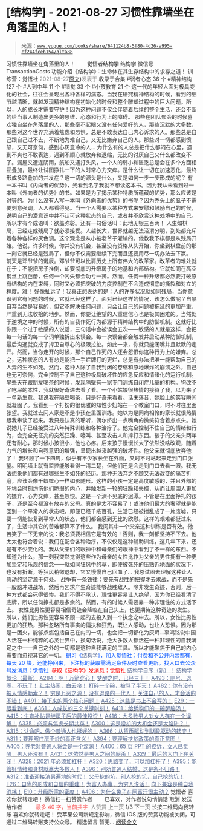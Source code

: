 # [结构学] - 2021-08-27 习惯性靠墙坐在角落里的人！

> 来源：[`www.yuque.com/books/share/641124b8-5f80-4d26-a995-cf244fceb154/qlta88`](https://www.yuque.com/books/share/641124b8-5f80-4d26-a995-cf244fceb154/qlta88)

<ne-p id="520f42f3293818f927861ebbd5b15da4_p_0" data-lake-id="520f42f3293818f927861ebbd5b15da4_p_0"><ne-text id="ub0472a3d" style="color: rgb(51, 51, 51);">习惯性靠墙坐在角落里的人！</ne-text></ne-p> <ne-p id="2318b92c920df132eba388cea64e628f" data-lake-id="2318b92c920df132eba388cea64e628f"><ne-text id="u148ece0b" ne-fontsize="12" style="color: rgb(255, 255, 255);">原创</ne-text><ne-text id="u5003ebe0" ne-fontsize="14">觉悟者</ne-text><ne-text id="udb8c292a" ne-fontsize="14">结构学</ne-text></ne-p> <ne-p id="447dd43f66edefcb64a8d6a52569cb8d" data-lake-id="447dd43f66edefcb64a8d6a52569cb8d"><ne-text id="u57f6dc48" ne-fontsize="14" ne-bold="true" style="color: rgb(51, 51, 51);">结构学</ne-text></ne-p> <ne-p id="42a03793b9a31635554d0e319f39f7c4" data-lake-id="42a03793b9a31635554d0e319f39f7c4"><ne-text id="u36906f91" ne-fontsize="14" style="color: rgb(51, 51, 51);">微信号</ne-text><ne-text id="u5c497155" ne-fontsize="14" style="color: rgb(51, 51, 51);">TransactionCosts</ne-text></ne-p> <ne-p id="82dc373aa1b9f4ffbe06c692e90137bb" data-lake-id="82dc373aa1b9f4ffbe06c692e90137bb"><ne-text id="uccca411b" ne-fontsize="14" style="color: rgb(51, 51, 51);">功能介绍</ne-text><ne-text id="u9c01abcc" ne-fontsize="14" style="color: rgb(51, 51, 51);">《结构学》：生命体在其生存结构中的求存之道！ 训练营：觉悟社</ne-text></ne-p> <ne-p id="44894d204cef13eaa95d29ed39edf2e8" data-lake-id="44894d204cef13eaa95d29ed39edf2e8"><ne-text id="u1d06e8fa" style="color: rgb(140, 140, 140);">2021-08-27</ne-text>[<ne-text id="u7f98aecc" ne-fontsize="14">原文</ne-text>](https://mp.weixin.qq.com/s?__biz=MzIzMDYwOTM0Mg==&mid=2247486284&idx=1&sn=f3c4ab68f8a9152cb0b53c0a52463239&chksm=e8b1939ddfc61a8bf11532224fa211b490b83c021fc13ac9ee3998cd4c2adafe04d4ff51433a#rd))<ne-text id="u795c8f5b" ne-fontsize="14" style="color: rgb(140, 140, 140);">发表于</ne-text></ne-p> <ne-p id="529c5590f375767645f098a33588220e" data-lake-id="529c5590f375767645f098a33588220e"><ne-text id="u99420b1f" style="color: rgb(51, 51, 51);">收录于合集</ne-text></ne-p> <ne-p id="bec1fdf9dd02a7dfca982a5826e48b34" data-lake-id="bec1fdf9dd02a7dfca982a5826e48b34"><ne-text id="u7fe8af83" style="color: rgb(51, 51, 51);">#弱者心态 36 个</ne-text></ne-p> <ne-p id="cb532d6aebc4dab67cf489301d2b35de" data-lake-id="cb532d6aebc4dab67cf489301d2b35de"><ne-text id="ub44faede" style="color: rgb(51, 51, 51);">#精神结构 127 个</ne-text></ne-p> <ne-p id="dd4e9bf5686948012238390f4ab6c6b7" data-lake-id="dd4e9bf5686948012238390f4ab6c6b7"><ne-text id="ue6ace453" style="color: rgb(51, 51, 51);">#人到中年 11 个</ne-text></ne-p> <ne-p id="38d225e2f20009ed2f41ab7db0f41206" data-lake-id="38d225e2f20009ed2f41ab7db0f41206"><ne-text id="u532c1f3a" style="color: rgb(51, 51, 51);">#错觉 33 个</ne-text></ne-p> <ne-p id="509bb93e3052ce7068c11934c7404643" data-lake-id="509bb93e3052ce7068c11934c7404643"><ne-text id="u1a1bd50f" style="color: rgb(51, 51, 51);">#小孩教育 21 个</ne-text></ne-p> <ne-p id="79064165a3af6c5dfaca1e074c2d92a1" data-lake-id="79064165a3af6c5dfaca1e074c2d92a1"><ne-text id="u35700afa" style="color: rgb(51, 51, 51);">这一代的年轻人面对极具变化的社会，往往会呈现出各种各样的病态。当我在研究精神结构的时候，看到的细节越清晰，就越发现精神结构在初始化的时候和整个雕塑过程中的巨大问题。所以，人的成长才需要守护！因为这种问题不仅会伴随着后续的整个生活，还会不断的给当事人制造出更多的思维、心态和行为上的障碍。</ne-text></ne-p> <ne-p id="2cb7ffd69c97c9d9ff64c789f684b64c" data-lake-id="2cb7ffd69c97c9d9ff64c789f684b64c"><ne-text id="ue2f2edce" style="color: rgb(51, 51, 51);">那些在团队聚会的时候喜欢独自坐在角落里的人，那些毫不起眼又没有任何爱好的人，那些沉默的大多数，那些对这个世界充满着焦虑和恐惧，总是不敢表达自己内心诉求的人。那些总是自己跟自己过不去，不断地为难自己，又无比嫌弃自己的人。那些对一切都感到愤怒，又无可奈何，感到心灰意冷的人…</ne-text></ne-p> <ne-p id="175747ff5d090253227d11449b5d630d" data-lake-id="175747ff5d090253227d11449b5d630d"><ne-text id="u0107f971" style="color: rgb(51, 51, 51);">为什么有的人总是把什么都闷在心里，遇到不爽也不敢表达，遇到不顺心就放弃和退缩，无比的讨厌自己又什么都改变不了。漏屋又遭连阴雨，航船又遇打头风，一个人的弱小和匮乏总是会在多个方面相互叠加，最终让试图挣扎一下的人时常心力交瘁。是什么让一切在加速恶化，最终形成多路叠加的并发症？这一切的源头是什么，又是如何一步一步形成的呢？</ne-text></ne-p> <ne-p id="d8fdaf4d9114f1eb97116d8c1cc744fd" data-lake-id="d8fdaf4d9114f1eb97116d8c1cc744fd"><ne-text id="u50a12b01" style="color: rgb(51, 51, 51);">有一本书叫《内向者的优势》，光看到名字我就不想读这本书。因为我从未看到过一本叫《外向者的优势》的书。如果是为了揭示某种特质所蕴藏的优势，那么应该是对等的。为什么没有人写一本叫《外向者的优势》的书呢？因为秃头上的虱子不需要刻意强调，人人都看得见。当一个人需要以某种方式来安慰和鼓励自己的时候，说明自己的潜意识中并不认可这种状态的自己，或者并不欣赏这种处境中的自己。所以才有个成语叫：欲盖弥彰。还有一句俗话叫：此地无银三百两！</ne-text></ne-p> <ne-p id="4ba6faa6193f820e8ed92540d3e1bc8e" data-lake-id="4ba6faa6193f820e8ed92540d3e1bc8e"><ne-text id="u97270fe9" style="color: rgb(51, 51, 51);">人生如棋局，已经走成残局了就必须接受。人越长大，世界就越无法泾渭分明，到处都充斥着各种各样的灰色调。这个观念是从小被老爷子灌输的。他教我下棋都是从残局开始。他说，许多时候，你并没有机会，甚至没有资格从头开始，你坐到棋盘前的那一刻它就已经是残局了，但你不仅需要继续下完而且还要用尽一切办法去下赢。</ne-text></ne-p> <ne-p id="77e69ebc91d59686f0f7c40519c6ef4e" data-lake-id="77e69ebc91d59686f0f7c40519c6ef4e"><ne-text id="ucbb08ce8" style="color: rgb(51, 51, 51);">前天是邓爷爷的诞辰。邓爷爷可以比肩历史上所有伟大的改革家。改革者的难处就在于：不能把房子推倒，却要彻底的升级房子的地基和内部结构。它就如同在高空钢丝上跳芭蕾，任何一个闪失都会功亏一篑。然而，任何一种升级都必然要打破原有结构的内在束缚，同时又必须把突破的力度控制在不会造成彻底的撕裂和对立的程度。难！</ne-text></ne-p> <ne-p id="0c0553600e568ac3fdf8c79d9aee6d39" data-lake-id="0c0553600e568ac3fdf8c79d9aee6d39"><ne-text id="u0a4e645f" style="color: rgb(51, 51, 51);">好像扯远了！我真正想表达的是：人的许多状况就如同残局，当你意识到它有问题的时候，它就已经这样了。面对已经这样的情况，该怎么做呢？自暴自弃当然是容易的，但它不解决任何问题，只会让自己的问题被拖延的更加严重，严重到无法收拾的地步。然而，你要让绝望的人重建信心也是极其困难的。当然处于逆境之中的时候，所有的自我作死行为都源于精神结构中的防御机制。这就好比你跟一个过于敏感的人说话，三句话中会被误会五次——敏感的人就是这样，会把每一句话的每一个词单独拆出来误会。每一次误会都会触发并启动某种防御机制，最后沟通就变成了捍卫自尊心的极限拉扯。如此一来，你就只能闭嘴并且默默的走开。然而，当你走开的时候，那个自己作死的人还会怨恨你这种行为上的嫌弃。总之，这种状态的人有总是能把一手烂牌打的更烂，总是有办法把唯一能帮助自己的人弄的生不如死。然而，这种人除了自我封闭的卷缩和原地爆炸的崩溃之外，自己也无可奈何，完全控制不了自己这种极具破坏性的应急反应和情绪化的运行机制。</ne-text></ne-p> <ne-p id="915f9bbd760bd1afb7cf06d11b073d95" data-lake-id="915f9bbd760bd1afb7cf06d11b073d95"><ne-text id="u9936da25" style="color: rgb(51, 51, 51);">早些天在跟朋友喝茶的时候，发现隔壁有一家专门训练自闭症儿童的机构。狗改不了吃屎的本性，我就很好奇进去看了看。一个小姑娘很热情的接待了我，以为来了一单新生意。我说我在隔壁喝茶，只是好奇来看看。话未落音，她脸上的笑容瞬间就凝固了。我看到一个打扮的很优雅的知性少妇站在一个教室门口，时不时往里面张望。我就过去问人家是不是小孩在里面训练。她以为是同病相怜的家长就很热情跟我攀谈了起来。我只是认真的聆听，偶尔挤出一点嘴角的微笑符合着点点头。她说她儿子已经接受过八年特殊训练和各种治疗了。他完全控制不住自己的情绪和行为，会完全无征兆的突然狂躁、嚎叫、甚至攻击人和摔打东西。孩子的父亲头两年还有耐心，那时候小孩很小，他也心疼。后来孩子慢慢长大了依然没啥改观，随着力气的增长和自我意识的增强，呈现出越来越强的破坏性。他父亲就彻底放弃他了！</ne-text></ne-p> <ne-p id="d2fa20cbe0c7d05c0909172d8beb27c5" data-lake-id="d2fa20cbe0c7d05c0909172d8beb27c5"><ne-text id="u88bc45ae" style="color: rgb(51, 51, 51);">我环顾了一下四周，似乎有不少家长坐在外面，又时不时站起来走到门口张望。明明墙上就有监控能够看得一清二楚，但他们还是会走到门口去看一眼。我无法想象他们都有过哪些生不如死的经历。那种无法弃之不顾又无法改变的痛苦折磨，应该会像千蚁噬心一样如影随形。这样的小孩一定是高度敏感的，并且外部的环境会时刻灼伤他们脆弱的内心，并触发新一轮的狂躁和失控，从而让周围人更加的嫌弃、心力交瘁，甚至怨恨。这是一个深不见底的泥潭。不管是在里面挣扎的孩子，还是至今都没有放弃的父母。真的是太不容易了！或许他们最大的奢望就是能回到一个平常人的状态吧。即便已经千疮百孔，生活已经被搅乱成了一片废墟，只要一切能恢复到平常人的状态，他们都会感到无比的欣慰。这样的艰难都挺过来了，生活中其它的苦难都算不了什么。</ne-text></ne-p> <ne-p id="e097fdf09866ff6a71d3ee7c09076501" data-lake-id="e097fdf09866ff6a71d3ee7c09076501"><ne-text id="ub377516c" style="color: rgb(51, 51, 51);">我问其中一个父亲这种训练是否有效。他苦笑了一下无奈的说：我必须要相信它是有效的！否则，我一刻都坚持不下去。他太太也符合着说：我们在配合各种治疗，不仅仅是这种辅助训练，这几年下来，还是有不少变化的。我从父亲们的眼神中和母亲们的眼神中看到了不一样的东西。不知道为什么，那一刻我突然觉得这些作为母亲的女性比作为父亲的男性拥有一种更加坚定和乐观的信念——就如同狂风中的草，即便被死死的压贴近地面的状况下，也没有折断，等狂风稍微退却，它又慢慢自己回血了… 我总试图去理解这种让人感动的坚定源于何处。</ne-text></ne-p> <ne-p id="15971afc451877a7706dc95e03f8c197" data-lake-id="15971afc451877a7706dc95e03f8c197"><ne-text id="u64a11012" style="color: rgb(51, 51, 51);">战争有一条铁律：要先有战胜的把握才去求战，而不是先一股脑冲进战场，然后再乞求产生奇迹能够战胜敌人。除非发生奇迹，否则，后一种方式都会死得很惨。我们不得不承认，理性更容易让人绝望，因为你已经看清了底牌，所以任何挣扎都是多余的。然而，有的时候人需要靠一种非理性的方式活下去。</ne-text></ne-p> <ne-p id="8ecb4b4769e1a0ce8778bc78c4454ddb" data-lake-id="8ecb4b4769e1a0ce8778bc78c4454ddb"><ne-text id="u4118d16b" style="color: rgb(51, 51, 51);">女性比男性更容易相信奇迹会降临在自己头上，也更期待这种奇迹的发生。所以，她们比男性更容易不顾一起的去投入到一个执念之中去。所以，女性比男性更加的狂热，那种忽略所有事实的偏执和狂热，既让人感动，也让人恐惧。因为那是一团火，能够点燃包括自己在内的一切，也会把一切都化为灰烬…辜鸿铭说中国人活在一种纯粹的心灵世界中，换句话说，绝大多数人都活在一种非理性的自我满足之中——自己之外的一切都是这种自我满足的工具。所以才能聚焦于自己的内心需要而忽视其它的一切。</ne-text></ne-p> <ne-p id="5247fc190acfbe898b67a88c91b22a77" data-lake-id="5247fc190acfbe898b67a88c91b22a77"><ne-text id="u34922a40" ne-bold="true" style="color: rgb(0, 82, 255);">研习《</ne-text>[<ne-text id="u54886c23" ne-bold="true" style="color: rgb(87, 107, 149);">结构学</ne-text>](https://mp.weixin.qq.com/mp/appmsgalbum?action=getalbum&album_id=1318317199878225920&__biz=MzAxNDk1NjI2Mw==#wechat_redirect)<ne-text id="u9f2aa1ad" ne-bold="true" style="color: rgb(0, 82, 255);">》，加入觉悟社：付费和不公开内容都有，每天 20 块，还能挣回来，下注标的获取需满足条件及时查看更新。</ne-text><ne-text id="u7f969cfe" style="color: rgb(0, 82, 255);">找入口去公众号发消息：觉悟社 </ne-text></ne-p> <ne-p id="d5db315f3465bf368d7b0a5196e31b81" data-lake-id="d5db315f3465bf368d7b0a5196e31b81"><ne-text id="u965b17d9" style="color: rgb(255, 0, 0);">获取《结构学》发消息</ne-text><ne-text id="ub28de0c2" ne-bold="true" style="color: rgb(255, 0, 0);">：觉悟社</ne-text></ne-p>  <ne-p id="ff94c30195b754ef8ac77a997ec97468" data-lake-id="ff94c30195b754ef8ac77a997ec97468"><ne-card data-card-name="image" data-card-type="inline" id="BzYqN" data-event-boundary="card" style="color: rgb(51, 51, 51);"><ne-p id="749f54a566f8f4a52ee3ebdb2f70726b" data-lake-id="749f54a566f8f4a52ee3ebdb2f70726b">[<ne-text id="u7ad8311d" ne-bold="true" style="color: rgb(87, 107, 149);">结构学自序（新）！</ne-text>](http://mp.weixin.qq.com/s?__biz=MzIzMDYwOTM0Mg==&mid=2247485283&idx=1&sn=aa2b8554b8e5040f8f959636feaa06a3&chksm=e8b19fb2dfc616a430aa381b8da0815311244e694a69809cd92d0602ac34cfe5f1f419b3745e&scene=21#wechat_redirect)</ne-p> <ne-p id="5e86610201ed5f6bad7e89fbc1b0580f" data-lake-id="5e86610201ed5f6bad7e89fbc1b0580f">[<ne-text id="u77ef2209" ne-bold="true" style="color: rgb(87, 107, 149);">结构学概论（最新）</ne-text>](http://mp.weixin.qq.com/s?__biz=MzAxNDk1NjI2Mw==&mid=2247485167&idx=1&sn=d5e962eff4a8e9770c83bc87d19d07f3&chksm=9b8a2567acfdac7154f7a62996dca874e5d186b44f3d120dcb633760318788c42d304e325313&scene=21#wechat_redirect)</ne-p> <ne-p id="bc87588dea5d0318643c9c0bd909c6e2" data-lake-id="bc87588dea5d0318643c9c0bd909c6e2">[<ne-text id="u8d6052fa" ne-bold="true" style="color: rgb(87, 107, 149);">A284：啊！万箭穿心！</ne-text>](http://mp.weixin.qq.com/s?__biz=MzAxNDk1NjI2Mw==&mid=2247486135&idx=1&sn=e950149b9b9147e9199cfc6093605950&chksm=9b8a293facfda029419b911d4b4fa91c73bbaf695b206df2cf15124d843f4bf4b80673baa394&scene=21#wechat_redirect)</ne-p> <ne-p id="00e8fb36c5e8d178ab5556e786cb93fc" data-lake-id="00e8fb36c5e8d178ab5556e786cb93fc">[<ne-text id="u4fa07e5c" ne-bold="true" style="color: rgb(87, 107, 149);">梦醒之时，已经三十！</ne-text>](http://mp.weixin.qq.com/s?__biz=MzIzMDYwOTM0Mg==&mid=2247484378&idx=1&sn=e3a058584a13d7a5267315113964280d&chksm=e8b19b0bdfc6121df4af4b77d2d826fd0f4132ccfdee48132ce8cf86eb1ba45b898be83d1dc7&scene=21#wechat_redirect)</ne-p> <ne-p id="6ec927b355c2263863e1058eb79fe4b5" data-lake-id="6ec927b355c2263863e1058eb79fe4b5">[<ne-text id="ud1aa9166" style="color: rgb(87, 107, 149);">A493：删号、退圈、不玩了！</ne-text>](http://mp.weixin.qq.com/s?__biz=MzAxNDk1NjI2Mw==&mid=2247487101&idx=1&sn=20577c0922665602dcc7e3a446084c80&chksm=9b8a2df5acfda4e36fb466577f85e3c686cd5057e5849b310107482551bd780b693a5b65fe7b&scene=21#wechat_redirect)</ne-p> <ne-p id="6978135e3c0d477f6f89069de9fb6a1a" data-lake-id="6978135e3c0d477f6f89069de9fb6a1a">[<ne-text id="u84f0b481" style="color: rgb(87, 107, 149);">红尘热闹，白云冷！</ne-text>](http://mp.weixin.qq.com/s?__biz=MzAxNDk1NjI2Mw==&mid=2247486913&idx=1&sn=6b387c24eb6d5e30ed150e13eded77a1&chksm=9b8a2e49acfda75fdfcfe0a7770792cdd85568a9ecb1bd9b67508b29df853aaba08bf27356d5&scene=21#wechat_redirect)</ne-p> <ne-p id="0492a3195187258008692afedd175eba" data-lake-id="0492a3195187258008692afedd175eba">[<ne-text id="udb3546e9" style="color: rgb(87, 107, 149);">打碎一个碗，被骂了半天！</ne-text>](http://mp.weixin.qq.com/s?__biz=MzAxNDk1NjI2Mw==&mid=2247487047&idx=1&sn=90dc5765bc625acc6c8812b52944dabf&chksm=9b8a2dcfacfda4d9228bb34449054b0a2853a1ba09b28bc3e233cbcf3dbb4f63f07c31f5802c&scene=21#wechat_redirect)</ne-p> <ne-p id="335461be0b0a0932058e6c8ff9407b15" data-lake-id="335461be0b0a0932058e6c8ff9407b15">[<ne-text id="u526cd8cb" style="color: rgb(87, 107, 149);">A482：你有没有被人情感勒索？！</ne-text>](http://mp.weixin.qq.com/s?__biz=MzIzMDYwOTM0Mg==&mid=2247486235&idx=1&sn=6d5629de18d41fb43210c5fb501cfbba&chksm=e8b193cadfc61adcba98b864cdd90e5a2045fdd632b330f8f9ebedd087f8fb6593967f4afe6e&scene=21#wechat_redirect)</ne-p> <ne-p id="d54f40bdc633f24ccc57f334568a64bc" data-lake-id="d54f40bdc633f24ccc57f334568a64bc">[<ne-text id="uffbcb2b1" style="color: rgb(87, 107, 149);">穷是万恶之源！</ne-text>](http://mp.weixin.qq.com/s?__biz=MzAxNDk1NjI2Mw==&mid=2247483823&idx=1&sn=e54ebe9891b302dc0bf1815c76ccf8b7&chksm=9b8a2227acfdab31a05e273addd9159d4b8263d58d3c58bf214841c8189157519719c3427306&scene=21#wechat_redirect)</ne-p> <ne-p id="e6119a4e9bbf2786a2f1dabc111dc111" data-lake-id="e6119a4e9bbf2786a2f1dabc111dc111">[<ne-text id="ube7dc863" style="color: rgb(87, 107, 149);">没有退路的一代人！</ne-text>](http://mp.weixin.qq.com/s?__biz=MzAxNDk1NjI2Mw==&mid=2247486533&idx=1&sn=a0d5cce0656aad467148e0642eb85a00&chksm=9b8a2fcdacfda6db79857186e953a089baf1fb678b2b071cf101c5a26e7fb9768474c94243ca&scene=21#wechat_redirect)</ne-p> <ne-p id="5df451aa6f7bb9126c6b86f0af8df262" data-lake-id="5df451aa6f7bb9126c6b86f0af8df262">[<ne-text id="u10287773" ne-bold="true" style="color: rgb(87, 107, 149);">关注自己的人，才会活的不错！</ne-text>](http://mp.weixin.qq.com/s?__biz=MzIzMDYwOTM0Mg==&mid=2247485305&idx=1&sn=c719ea57e5c3320c2e2629dd9a7b44e9&chksm=e8b19fa8dfc616be5fa3f8141ea0aa63d5e1335657ed97e62c1086c41eba29effe58e0c8e9dc&scene=21#wechat_redirect)</ne-p> <ne-p id="822e26c0c85aac074431e32cdbf262ee" data-lake-id="822e26c0c85aac074431e32cdbf262ee">[<ne-text id="u68d9cf6b" style="color: rgb(87, 107, 149);">A491：接下来的两个核心问题！</ne-text>](http://mp.weixin.qq.com/s?__biz=MzIzMDYwOTM0Mg==&mid=2247486219&idx=1&sn=8f77517f0244ba31f7eb28e2676e17cd&chksm=e8b193dadfc61acc6d9e6029653aac696f132efc24d3b28f983ba8e4ada269ac887e6165d837&scene=21#wechat_redirect)</ne-p> <ne-p id="1a19d88779307c2162e05b22484c4315" data-lake-id="1a19d88779307c2162e05b22484c4315">[<ne-text id="uca510705" ne-bold="true" style="color: rgb(87, 107, 149);">A425：这些是书上不会写的！</ne-text>](http://mp.weixin.qq.com/s?__biz=MzIzMDYwOTM0Mg==&mid=2247485662&idx=1&sn=1a8617a9ebd44891c112f3b3f6762f8a&chksm=e8b1900fdfc6191942a3ec1399a47af7cd44582c369a4e6211b0bd114d934785bf0c20fc09ab&scene=21#wechat_redirect)</ne-p> <ne-p id="cf963f891ece505c2f138b91567ac2e5" data-lake-id="cf963f891ece505c2f138b91567ac2e5">[<ne-text id="u106a30c7" ne-bold="true" style="color: rgb(87, 107, 149);">E29：一眼看到底！</ne-text>](http://mp.weixin.qq.com/s?__biz=MzIzMDYwOTM0Mg==&mid=2247485301&idx=1&sn=dc6dd50c5d742ea51ce9e394de25351a&chksm=e8b19fa4dfc616b26734c3619c6fa664474fa478d2764c3370dde41d19f6035edc05f9f191e8&scene=21#wechat_redirect)</ne-p> <ne-p id="ee12a256344611d146493b94efad2137" data-lake-id="ee12a256344611d146493b94efad2137">[<ne-text id="u599c32ec" ne-bold="true" style="color: rgb(87, 107, 149);">A361：人成长的三个关键时刻！</ne-text>](http://mp.weixin.qq.com/s?__biz=MzAxNDk1NjI2Mw==&mid=2247486472&idx=1&sn=8b46d73659ff81e3d7bd544e1718a94f&chksm=9b8a2f80acfda69601b059cb0180f8841eda098200c32c84ad6430bb8fbe33a9021fa7890344&scene=21#wechat_redirect)</ne-p> <ne-p id="daa18ab564265851420417c227b7dde1" data-lake-id="daa18ab564265851420417c227b7dde1">[<ne-text id="uc3bc9196" ne-bold="true" style="color: rgb(87, 107, 149);">A411：给舔狗们的一碗醒脑汤！</ne-text>](http://mp.weixin.qq.com/s?__biz=MzIzMDYwOTM0Mg==&mid=2247485578&idx=1&sn=4c1d6ceb83cfe3026bd4ea0a647ee09b&chksm=e8b1905bdfc6194dd390ab83adb8b4b84d90d56c9dcc172ef89e818cc81d5f8ae29e0e19364b&scene=21#wechat_redirect)</ne-p> <ne-p id="f03a7a11ffa11912cd3b6df39987d57a" data-lake-id="f03a7a11ffa11912cd3b6df39987d57a">[<ne-text id="u8cd3101d" style="color: rgb(87, 107, 149);">A415：生育补贴是继房子后的最佳投资！</ne-text>](http://mp.weixin.qq.com/s?__biz=MzIzMDYwOTM0Mg==&mid=2247485632&idx=1&sn=d1de8daf826f5061045828758f8525cf&chksm=e8b19011dfc619077e2f142f763ee35e7c18156513cb8545cb368e53c6d070a6ded504c5be2c&scene=21#wechat_redirect)</ne-p> <ne-p id="cc37ea170844b92fc69604c604c3cfd3" data-lake-id="cc37ea170844b92fc69604c604c3cfd3">[<ne-text id="u0cbfcfcb" style="color: rgb(87, 107, 149);">A416：大多数男人对女人存在一个误解！</ne-text>](http://mp.weixin.qq.com/s?__biz=MzIzMDYwOTM0Mg==&mid=2247485628&idx=1&sn=80723cca31f80ad3392d510361352789&chksm=e8b1906ddfc6197bfee4ffca459efcb4ac2cdae12ca2191cdcfe476a5ee462a905012b58c2aa&scene=21#wechat_redirect)</ne-p> <ne-p id="7d057ba04d36c40633c24f2edd0c1fa0" data-lake-id="7d057ba04d36c40633c24f2edd0c1fa0">[<ne-text id="ue1de6b75" ne-bold="true" style="color: rgb(87, 107, 149);">A335：必须与焦虑长期共存！</ne-text>](http://mp.weixin.qq.com/s?__biz=MzIzMDYwOTM0Mg==&mid=2247485165&idx=1&sn=f3f0957c63fa549b288f00c8b117162e&chksm=e8b19e3cdfc6172a188000afd2b522144a04ba774169824cad2067d93b5365537ff0644f6b9f&scene=21#wechat_redirect)</ne-p> <ne-p id="981dd36a29c76eb7643df9b55b1775b2" data-lake-id="981dd36a29c76eb7643df9b55b1775b2">[<ne-text id="u7090b2c1" ne-bold="true" style="color: rgb(87, 107, 149);">A300：这是投机的大机会还是大陷阱？！</ne-text>](http://mp.weixin.qq.com/s?__biz=MzIzMDYwOTM0Mg==&mid=2247484882&idx=1&sn=b103029f41e3aede94e1a45d035cd9ac&chksm=e8b19d03dfc614153863f37ca3f9204b451e2c02ad5ca8680c120e2458e628e5329c76b2d42c&scene=21#wechat_redirect)</ne-p> <ne-p id="26f17a6056a43c9dcf2e5a62bf0260b4" data-lake-id="26f17a6056a43c9dcf2e5a62bf0260b4">[<ne-text id="u6545c2c9" style="color: rgb(87, 107, 149);">A315：认命吧，做个普通人也挺好的！</ne-text>](http://mp.weixin.qq.com/s?__biz=MzIzMDYwOTM0Mg==&mid=2247485008&idx=1&sn=bcaf70c42d4676c8f69de9f9ead1e495&chksm=e8b19e81dfc617973ba40200519407186760e32843fc6f379020da6160b0ba89870dadcae5fa&scene=21#wechat_redirect)</ne-p> <ne-p id="0e65401c24436cfc7a4ac8499606e939" data-lake-id="0e65401c24436cfc7a4ac8499606e939">[<ne-text id="u9bce1b38" ne-bold="true" style="color: rgb(87, 107, 149);">A366：从货币驱动到财政驱动的转变！</ne-text>](http://mp.weixin.qq.com/s?__biz=MzIzMDYwOTM0Mg==&mid=2247485347&idx=1&sn=a916df57ddc7230366719fbecc6c1704&chksm=e8b19f72dfc61664fd99844bfe3ffffb5d6f088807c84d99f11ddbc7410b2eed67bc4c615d53&scene=21#wechat_redirect)</ne-p> <ne-p id="4a0bf4d4cee7ba01f349809c2d9930a9" data-lake-id="4a0bf4d4cee7ba01f349809c2d9930a9">[<ne-text id="u5dbda4e5" ne-bold="true" style="color: rgb(87, 107, 149);">A311：要理解住房不炒的真正含义！</ne-text>](http://mp.weixin.qq.com/s?__biz=MzIzMDYwOTM0Mg==&mid=2247484959&idx=1&sn=090583ec50bfd9febec1de463c2672f6&chksm=e8b19ecedfc617d8629080f6745c8de013cfe875de26eef6767b2d5c10782650223ed15f807b&scene=21#wechat_redirect)</ne-p> <ne-p id="4db295786f2c96cbde1a4d66943240ad" data-lake-id="4db295786f2c96cbde1a4d66943240ad">[<ne-text id="ufe6be81e" ne-bold="true" style="color: rgb(87, 107, 149);">A394：要理解扶贫政策的真正意图！</ne-text>](http://mp.weixin.qq.com/s?__biz=MzIzMDYwOTM0Mg==&mid=2247485502&idx=1&sn=fffb9911cefa626e6fbcb9c416c1eb98&chksm=e8b190efdfc619f9b0e42f3c3d5d79c17df1619bad2b1bddd6a482242b583ee46d8a79a245e6&scene=21#wechat_redirect)</ne-p> <ne-p id="5b5ea45c47e047979a0f7e49708257bb" data-lake-id="5b5ea45c47e047979a0f7e49708257bb">[<ne-text id="u260b2e44" style="color: rgb(87, 107, 149);">A405：养老对普通人将会是一个深渊！</ne-text>](http://mp.weixin.qq.com/s?__biz=MzIzMDYwOTM0Mg==&mid=2247485587&idx=1&sn=f00402b3fdc5062ee5c5382295ac4dcb&chksm=e8b19042dfc619546bf0a0905d2733d900b7594f1564f1fa7528399053b93dc53f4d14c009fb&scene=21#wechat_redirect)</ne-p> <ne-p id="2c47fbca788ff08d1ca451cf9c2f0dfb" data-lake-id="2c47fbca788ff08d1ca451cf9c2f0dfb">[<ne-text id="u5ede2278" style="color: rgb(87, 107, 149);">A400：65 页 PPT 的控诉，女人已觉醒，男人还没有！</ne-text>](http://mp.weixin.qq.com/s?__biz=MzAxNDk1NjI2Mw==&mid=2247486616&idx=1&sn=137b4c0331b70800453c348e696ddc0e&chksm=9b8a2f10acfda6062c41e5bd66c3df597325b7278638f7c392e1d4420ac031894b3f4fae7d3f&scene=21#wechat_redirect)</ne-p> <ne-p id="e74de034c01b1ffa9dd533b345c95598" data-lake-id="e74de034c01b1ffa9dd533b345c95598">[<ne-text id="uf8e68c9b" style="color: rgb(87, 107, 149);">A431：这依然是男人之间的厮杀！</ne-text>](http://mp.weixin.qq.com/s?__biz=MzIzMDYwOTM0Mg==&mid=2247485701&idx=1&sn=571c99a3870dffc7743e8eef31f21412&chksm=e8b191d4dfc618c29429d8a6ed6d0b9e7a8f0b9224aa332f9c996f4869c95ef44aabf3896670&scene=21#wechat_redirect)</ne-p> <ne-p id="019c31d7903334ed1e9da6f0add8675c" data-lake-id="019c31d7903334ed1e9da6f0add8675c">[<ne-text id="ucb512d12" style="color: rgb(87, 107, 149);">A329：最后的大门正在关闭！</ne-text>](http://mp.weixin.qq.com/s?__biz=MzIzMDYwOTM0Mg==&mid=2247485111&idx=1&sn=2083ce35e0b472ce7526e85113d70dac&chksm=e8b19e66dfc61770d3c57843c16c77a0b5591d5f80191b03f4a0013c4a65b1b8c86de2f8361b&scene=21#wechat_redirect)</ne-p> <ne-p id="b9e15050a3eb88326b3e2e113cd34ba1" data-lake-id="b9e15050a3eb88326b3e2e113cd34ba1">[<ne-text id="u3e779704" ne-bold="true" style="color: rgb(87, 107, 149);">A328：2021 年必须加杠杆！</ne-text>](http://mp.weixin.qq.com/s?__biz=MzIzMDYwOTM0Mg==&mid=2247485087&idx=1&sn=24d72f6a71bddb8954a03be5db246538&chksm=e8b19e4edfc617587a8ae645885a89ab8c3c6f67730a026d9c7c9a94ab3051ca480302147fc0&scene=21#wechat_redirect)</ne-p> <ne-p id="ef3e0bf267a8c3a72e6aa784940e3db8" data-lake-id="ef3e0bf267a8c3a72e6aa784940e3db8">[<ne-text id="uaa57ccae" ne-fontsize="13" ne-bold="true" style="color: rgb(87, 107, 149);">A320：思路变了，可以加杠杆了！</ne-text>](http://mp.weixin.qq.com/s?__biz=MzIzMDYwOTM0Mg==&mid=2247485041&idx=1&sn=add2174fa42806f885a456a072ee4fee&chksm=e8b19ea0dfc617b6734e013f780112fdd88f28ad5312ce423fea1d75da4c3757660dab175208&scene=21#wechat_redirect)</ne-p> <ne-p id="139f39d27b93e99ae00ae73887d3fe9f" data-lake-id="139f39d27b93e99ae00ae73887d3fe9f">[<ne-text id="ub9180fa0" ne-bold="true" style="color: rgb(87, 107, 149);">A395：能管好情绪和身材就赢大多数人！</ne-text>](http://mp.weixin.qq.com/s?__biz=MzIzMDYwOTM0Mg==&mid=2247485513&idx=1&sn=1d5d250c1e4db7d1b6d3072e559b4426&chksm=e8b19098dfc6198e415af60c0ba7dfa61e698a502a658c26205b2289bbd2e33502a77154c9a8&scene=21#wechat_redirect)</ne-p> <ne-p id="a3c95a6a3a22d3457a5aba908dc8e4e2" data-lake-id="a3c95a6a3a22d3457a5aba908dc8e4e2">[<ne-text id="ua9f98fde" ne-bold="true" style="color: rgb(87, 107, 149);">A396：别劝普通人结婚，这是条不归路！</ne-text>](http://mp.weixin.qq.com/s?__biz=MzIzMDYwOTM0Mg==&mid=2247485522&idx=1&sn=1ca0fbcf611840709338762d9b0740ad&chksm=e8b19083dfc61995e3d3342df95fafc121489a87589d719130dd832142d3680bd4ee07ad2d44&scene=21#wechat_redirect)</ne-p> <ne-p id="52bae6c97d1138d53d62e5099aa5a208" data-lake-id="52bae6c97d1138d53d62e5099aa5a208">[<ne-text id="ueba68d14" ne-bold="true" style="color: rgb(87, 107, 149);">A312：准备迎接渣男遍地的时代！</ne-text>](http://mp.weixin.qq.com/s?__biz=MzAxNDk1NjI2Mw==&mid=2247486258&idx=1&sn=b0520193c2edddabe9eea73a102f0455&chksm=9b8a28baacfda1ac0e54d4268851a8be02c935fd7006b3d527d27be12be8db176322294894dc&scene=21#wechat_redirect)</ne-p> <ne-p id="0fd95516619218df3842d5ba28e025a8" data-lake-id="0fd95516619218df3842d5ba28e025a8">[<ne-text id="u17119b39" ne-bold="true" style="color: rgb(87, 107, 149);">父母挖的坑，别人挖的坑，自己挖的坑！</ne-text>](http://mp.weixin.qq.com/s?__biz=MzAxNDk1NjI2Mw==&mid=2247486426&idx=1&sn=8707934ad2fe2f8017d6b7810fd61c17&chksm=9b8a2852acfda1441fded7bab2456dd2493073ad3e5d541e1080d1739879b86c25a3a61df79a&scene=21#wechat_redirect)</ne-p> <ne-p id="f734a7122249f1e3733a2c42ddac73d8" data-lake-id="f734a7122249f1e3733a2c42ddac73d8">[<ne-text id="ue1c5d0b8" ne-bold="true" style="color: rgb(87, 107, 149);">E26：自卑的形成和自信的重建！</ne-text>](http://mp.weixin.qq.com/s?__biz=MzIzMDYwOTM0Mg==&mid=2247485311&idx=1&sn=28f827c212f9a1ac53e73986742ca5aa&chksm=e8b19faedfc616b8d527f328c2ad55dca966707c8813ceaa5b7c0daee3432edeec88744d842c&scene=21#wechat_redirect)</ne-p> <ne-p id="68fb5d3fb9334f8ba5ed458fe521a09a" data-lake-id="68fb5d3fb9334f8ba5ed458fe521a09a">[<ne-text id="u118953d5" style="color: rgb(87, 107, 149);">为富人办事，为穷人说话！</ne-text>](http://mp.weixin.qq.com/s?__biz=MzIzMDYwOTM0Mg==&mid=2247484462&idx=1&sn=195ebab17907fba73c69ae7a11bc40ad&chksm=e8b19cffdfc615e9b2f88327d492813afa3656859f4d67a6d831ac1cf684a54b760a8b8edcd6&scene=21#wechat_redirect)</ne-p> <ne-p id="754483ec976c37078e78af83391e99a7" data-lake-id="754483ec976c37078e78af83391e99a7">[<ne-text id="u5595e5a1" style="color: rgb(87, 107, 149);">向下兼容是种自我消耗！</ne-text>](http://mp.weixin.qq.com/s?__biz=MzAxNDk1NjI2Mw==&mid=2247486535&idx=1&sn=e87304f3a33f1cd0425186362901eb04&chksm=9b8a2fcfacfda6d92af7f3b026ef129368c01361e40f2db3be32500a1e68fb99f1f35ec22a6b&scene=21#wechat_redirect)</ne-p> <ne-p id="d42714a0a9842df77bd86c8e2a490a52" data-lake-id="d42714a0a9842df77bd86c8e2a490a52">[<ne-text id="uda27bdbe" ne-bold="true" style="color: rgb(87, 107, 149);">E10：升级所需的密度！</ne-text>](http://mp.weixin.qq.com/s?__biz=MzAxNDk1NjI2Mw==&mid=2247485337&idx=1&sn=e93780b3d10de5b467e71f326eb12838&chksm=9b8a2411acfdad07d858079223ba3eda77fe88caa8d769030eb67c15f5511fab584f8d1244ca&scene=21#wechat_redirect)</ne-p> <ne-p id="918600559ef491e5c0d86bf36c9f05b1" data-lake-id="918600559ef491e5c0d86bf36c9f05b1">[<ne-text id="uc067df03" style="color: rgb(87, 107, 149);">A496：为什么兔子在阿富汗很主动？</ne-text>](http://mp.weixin.qq.com/s?__biz=MzIzMDYwOTM0Mg==&mid=2247486278&idx=1&sn=40d09857088bebd3c70bec1c7a500f06&chksm=e8b19397dfc61a810125242c8e395330f934390eb50bd54053ecd3f31ddc91de4e429c0f693a&scene=21#wechat_redirect)</ne-p> <ne-p id="fe2c887c3d59bb4be1e5c63331b7a1a7" data-lake-id="fe2c887c3d59bb4be1e5c63331b7a1a7"><ne-text id="ua2795483" style="color: rgb(51, 51, 51);">觉悟者</ne-text></ne-p> <ne-p id="247cfd3be1b239f5f4a84bf2019a3db3" data-lake-id="247cfd3be1b239f5f4a84bf2019a3db3"><ne-text id="u2d08fcfa" style="color: rgb(51, 51, 51);">喜欢你就转走吧！</ne-text></ne-p> <ne-p id="d18cbca2c2d03dadc4f0618b7fbb741c" data-lake-id="d18cbca2c2d03dadc4f0618b7fbb741c"><ne-text id="ue4dc9f1e" ne-bold="true" style="color: rgb(51, 51, 51);">微信扫一扫赞赏作者</ne-text><ne-text id="ub68858ae" ne-bold="true" style="color: rgb(255, 255, 255);">赞赏</ne-text></ne-p> <ne-p id="6157627259d8a84994432be13bf2a5cc" data-lake-id="6157627259d8a84994432be13bf2a5cc"><ne-text id="ucf119f9d" style="color: rgb(51, 51, 51);">已喜欢，</ne-text><ne-text id="u399ecf93">对作者说句悄悄话</ne-text></ne-p> <ne-p id="973a114c5407f04753864f3f5f53ba40" data-lake-id="973a114c5407f04753864f3f5f53ba40"><ne-text id="u1b5b4afc" style="color: rgb(51, 51, 51);">取消</ne-text></ne-p> <ne-p id="031bdce324c0d16657bc80c3fa99eff2" data-lake-id="031bdce324c0d16657bc80c3fa99eff2"><ne-text id="ub54e703a" ne-fontsize="14" ne-bold="true" style="color: rgb(51, 51, 51);">发送给作者</ne-text></ne-p> <ne-p id="28aa5b929218b4f675424be831fd7321" data-lake-id="28aa5b929218b4f675424be831fd7321"><ne-text id="uf39de156" ne-bold="true" style="color: rgb(255, 255, 255);">发送</ne-text></ne-p> <ne-p id="fadd91dd519121dff7c6be7e60e572f6" data-lake-id="fadd91dd519121dff7c6be7e60e572f6"><ne-text id="u8381d194" ne-fontsize="13" style="color: rgb(250, 81, 81);">最多 40 字，当前共字</ne-text></ne-p> <ne-p id="be4573f5804f4a91ea03790f96a4d54c" data-lake-id="be4573f5804f4a91ea03790f96a4d54c"><ne-text id="u4439623d" style="color: rgb(136, 136, 136);"> 人赞赏</ne-text></ne-p> <ne-p id="0cf1da79452c24423b7a73c3bd226b7a" data-lake-id="0cf1da79452c24423b7a73c3bd226b7a"><ne-text id="uaa32b7ff" style="color: rgb(51, 51, 51);">上一页</ne-text> <ne-text id="ua70f2b48">1</ne-text><ne-text id="u9135ceba" style="color: rgb(51, 51, 51);">/3 下一页</ne-text></ne-p> <ne-p id="740ab469940b8b4fd0afe9896a372908" data-lake-id="740ab469940b8b4fd0afe9896a372908"><ne-text id="u8d6c3f6c" style="color: rgb(51, 51, 51);">长按二维码向我转账</ne-text></ne-p> <ne-p id="92a0e31d2b27eacd72f84f1327560dec" data-lake-id="92a0e31d2b27eacd72f84f1327560dec"><ne-text id="u68cf8aea" style="color: rgb(51, 51, 51);">喜欢你就转走吧！</ne-text></ne-p> <ne-p id="97604c1ce3f18a92df684b5a2c428b12" data-lake-id="97604c1ce3f18a92df684b5a2c428b12"><ne-text id="ud74a0a45" style="color: rgb(51, 51, 51);">受苹果公司新规定影响，微信 iOS 版的赞赏功能被关闭，可通过二维码转账支持公众号。</ne-text></ne-p> <ne-h3 id="p8M3H" data-lake-id="p8M3H"><ne-heading-ext><ne-heading-anchor></ne-heading-anchor><ne-heading-fold></ne-heading-fold></ne-heading-ext><ne-heading-content><ne-text id="u95777936" ne-fontsize="16" style="color: rgb(51, 51, 51);">精选留言</ne-text></ne-heading-content></ne-h3> <ne-p id="65563d70e75a964b267f5b5700a9d365" data-lake-id="65563d70e75a964b267f5b5700a9d365"><ne-text id="u1b8fb377" style="color: rgb(51, 51, 51);">暂无...</ne-text></ne-p> <ne-p id="f0ad135cdb2e7319c86ec6dcc4c35f68" data-lake-id="f0ad135cdb2e7319c86ec6dcc4c35f68">[<ne-text id="uc920a95d">阅读全文</ne-text>](https://mp.weixin.qq.com/s/nIdk03JhgbTU-TDXQQQ39A#rd)</ne-p></ne-card></ne-p>